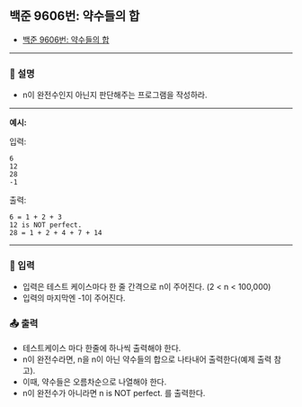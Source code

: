 ## 백준 9606번: 약수들의 합

- [백준 9606번: 약수들의 합](https://www.acmicpc.net/problem/9506)

---

### 📖 설명

- n이 완전수인지 아닌지 판단해주는 프로그램을 작성하라.

---

**예시:**

입력:

```
6
12
28
-1
```

출력:

```
6 = 1 + 2 + 3
12 is NOT perfect.
28 = 1 + 2 + 4 + 7 + 14
```

---

### 📝 입력

- 입력은 테스트 케이스마다 한 줄 간격으로 n이 주어진다. (2 < n < 100,000)
- 입력의 마지막엔 -1이 주어진다.

### 📤 출력

- 테스트케이스 마다 한줄에 하나씩 출력해야 한다.
- n이 완전수라면, n을 n이 아닌 약수들의 합으로 나타내어 출력한다(예제 출력 참고).
- 이때, 약수들은 오름차순으로 나열해야 한다.
- n이 완전수가 아니라면 n is NOT perfect. 를 출력한다.

